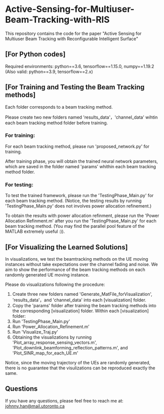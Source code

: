 # Active-Sensing-for-Multiuser-Beam-Tracking-with-RIS
This repository contains the code for the paper "Active Sensing for Multiuser Beam Tracking with Reconfigurable Intelligent Surface"

## [For Python codes]
Required environments: python==3.6, tensorflow==1.15.0, numpy==1.19.2 (Also valid: python==3.9, tensorflow==2.x)

## [For Training and Testing the Beam Tracking methods]
Each folder corresponds to a beam tracking method.

Please create two new folders named 'results_data'，'channel_data' wihtin each beam tracking method folder before training.

### For training:
For each beam tracking method, please run 'proposed_network.py' for training.

After training phase, you will obtain the trained neural network parameters, which are saved in the folder named 'params' whithin each beam tracking method folder.

### For testing:
To test the trained framework, please run the 'TestingPhase_Main.py' for each beam tracking method. (Notice, the testing results by running 'TestingPhase_Main.py' does not involves power allocation refinement.)

To obtain the results with power allocation refinment, please run the 'Power Allocation Refinment.m' after you run the 'TestingPhase_Main.py' for each beam tracking method. (You may find the parallel pool feature of the MATLAB extremely useful :)).

## [For Visualizing the Learned Solutions]
In visualizations, we test the beamtracking methods on the UE moving instances without take expectations over the channel fading and noise. We aim to show the performance of the beam tracking methods on each randomly generated UE moving instance.

Please do visualizations following the procedure:
1. Create three new folders named 'Generate_MatFile_forVisualization', 'results_data'，and 'channel_data' into each [visualization] folder.
2. Copy the 'params' folder after training the beam tracking methods into the corresponding [visualization] folder. Within each [visualization] folder:
3. Run 'TestingPhase_Main.py' 
4. Run ‘Power_Allocation_Refinement.m’
5. Run 'Visualize_Traj.py'
6. Obtaining the visualizations by running 'Plot_array_response_sensing_vectors.m', 'Plot_downlink_beamforming_reflection_patterns.m', and 'Plot_SINR_map_for_each_UE.m'

Notice, since the moving trajectory of the UEs are randomly generated, there is no guarantee that the visulizations can be reproduced exactly the same.  

## Questions
If you have any questions, please feel free to reach me at: johnny.han@mail.utoronto.ca
